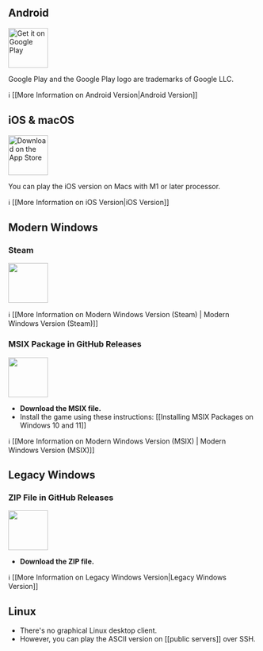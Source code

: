 ## Android

<a href="https://play.google.com/store/apps/details?id=com.soundmindentertainment.gnollhack"><img height="80" alt="Get it on Google Play" src="https://github.com/user-attachments/assets/3a12e1e0-fd71-4a9b-a4ab-cf42f5a7dfff" /></a>

Google Play and the Google Play logo are trademarks of Google LLC.

ℹ️ [[More Information on Android Version|Android Version]]

## iOS & macOS

<a href="https://apps.apple.com/app/gnollhack/id1626979951" style="height:80px;"><img alt="Download on the App Store" src="https://user-images.githubusercontent.com/16661034/226737460-9a57591a-9ca6-4a01-ae4e-14ed454c3d02.jpg" height="80" /></a>

You can play the iOS version on Macs with M1 or later processor.

ℹ️ [[More Information on iOS Version|iOS Version]]

## Modern Windows

### Steam

<p><a href="https://store.steampowered.com/app/3558190/GnollHack/?utm_source=wiki"><img src="https://github.com/user-attachments/assets/43b417d6-b2aa-42f4-87d1-be223924c51e" height="80" /></a></p>

ℹ️ [[More Information on Modern Windows Version (Steam) | Modern Windows Version (Steam)]]

### MSIX Package in GitHub Releases

<p><a href="https://github.com/hyvanmielenpelit/GnollHack/releases"><img src="https://github.com/user-attachments/assets/ca2218dd-3c82-41f1-907a-4d2006a46b00" height="80" /></a></p>

- **Download the MSIX file.**
- Install the game using these instructions: [[Installing MSIX Packages on Windows 10 and 11]]

ℹ️ [[More Information on Modern Windows Version (MSIX) | Modern Windows Version (MSIX)]]

## Legacy Windows

### ZIP File in GitHub Releases

<p><a href="https://github.com/hyvanmielenpelit/GnollHack/releases"><img src="https://github.com/user-attachments/assets/ca2218dd-3c82-41f1-907a-4d2006a46b00" height="80" /></a></p>

- **Download the ZIP file.**

ℹ️ [[More Information on Legacy Windows Version|Legacy Windows Version]]

## Linux

- There's no graphical Linux desktop client.
- However, you can play the ASCII version on [[public servers]] over SSH.
